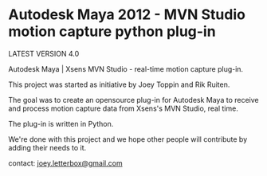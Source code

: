 Autodesk Maya 2012 - MVN Studio motion capture python plug-in
======================
LATEST VERSION 4.0

Autodesk Maya | Xsens MVN Studio - real-time motion capture plug-in.

This project was started as initiative by Joey Toppin and Rik Ruiten.

The goal was to create an opensource plug-in for Autodesk Maya to receive and process
motion capture data from Xsens's MVN Studio, real time.

The plug-in is written in Python.

We're done with this project and we hope other people will contribute by adding their needs to it.

contact: joey.letterbox@gmail.com
